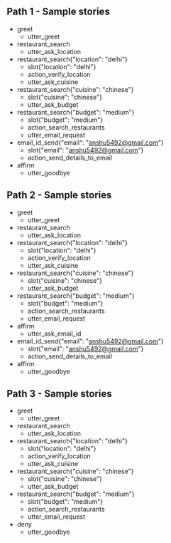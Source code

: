 ## Path 1 - Sample stories
* greet
    - utter_greet
* restaurant_search
    - utter_ask_location
* restaurant_search{"location": "delhi"}
    - slot{"location": "delhi"}
	- action_verify_location
    - utter_ask_cuisine
* restaurant_search{"cuisine": "chinese"}
    - slot{"cuisine": "chinese"}
	- utter_ask_budget
* restaurant_search{"budget": "medium"}
    - slot{"budget": "medium"}
    - action_search_restaurants
	- utter_email_request
* email_id_send{"email": "anshu5492@gmail.com"}
    - slot{"email": "anshu5492@gmail.com"}
	- action_send_details_to_email
* affirm
	- utter_goodbye

## Path 2 - Sample stories
* greet
    - utter_greet
* restaurant_search
    - utter_ask_location
* restaurant_search{"location": "delhi"}
    - slot{"location": "delhi"}
	- action_verify_location
    - utter_ask_cuisine
* restaurant_search{"cuisine": "chinese"}
    - slot{"cuisine": "chinese"}
	- utter_ask_budget
* restaurant_search{"budget": "medium"}
    - slot{"budget": "medium"}
    - action_search_restaurants
	- utter_email_request
* affirm
	- utter_ask_email_id
* email_id_send{"email": "anshu5492@gmail.com"}
    - slot{"email": "anshu5492@gmail.com"}
	- action_send_details_to_email
* affirm
	- utter_goodbye

## Path 3 - Sample stories
* greet
    - utter_greet
* restaurant_search
    - utter_ask_location
* restaurant_search{"location": "delhi"}
    - slot{"location": "delhi"}
	- action_verify_location
    - utter_ask_cuisine
* restaurant_search{"cuisine": "chinese"}
    - slot{"cuisine": "chinese"}
	- utter_ask_budget
* restaurant_search{"budget": "medium"}
    - slot{"budget": "medium"}
    - action_search_restaurants
	- utter_email_request
* deny
	- utter_goodbye




